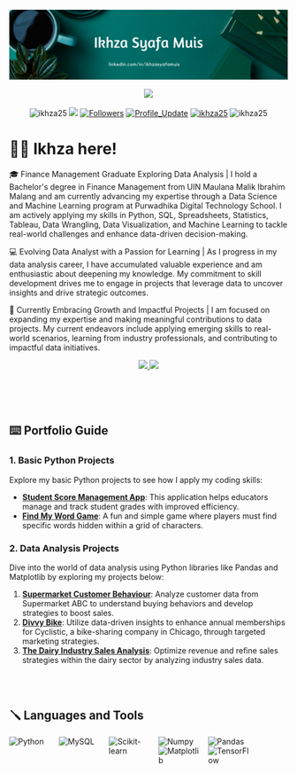 ![Banner 1](https://github.com/ikhza25/ikhza25/blob/e586aea98600902ac353544b6844a89136c97052/Green%20Simple%20Manager%20LinkedIn%20Banner.png)

<div align="center">
    <img src="https://readme-typing-svg.herokuapp.com/?font=Geneva&size=35&center=true&vCenter=true&width=500&height=90&color=10A462&duration=4000&lines=Hi+There!+👋;+I'm+Ikhza;+Welcome+to+My+GitHub!" />
</div>

<p align="center"> 
    <img src="https://komarev.com/ghpvc/?username=ikhza25" alt="ikhza25"/>       
    <a href="https://github.com/ikhza25/ikhza25/pulse" alt="Activity"><img src="https://img.shields.io/github/commit-activity/m/ikhza25/ikhza25" /></a>
    <a href="https://github.com/ikhza25?tab=followers"><img alt="Followers" src="https://img.shields.io/github/followers/ikhza25?color=4C1&logo=github"></a>
    <a href="https://github.com/ikhza25/ikhza25" target="_blank"><img alt="Profile_Update" src="https://img.shields.io/github/last-commit/ikhza25/ikhza25?label=Profile%20update&style=fflat-square"></a>
    <a href="https://github.com/ikhza25" target="_blank"><img alt="ikhza25" src="https://badges.pufler.dev/visits/ikhza25/ikhza25?logo=GitHub&label=visits&color=success&logoColor=white&style=flat-square"/></a>
    <img src="https://badges.pufler.dev/gists/fandanabil1379" alt="ikhza25"/>
</p> 

# 👨‍💻 Ikhza here!
🎓 Finance Management Graduate Exploring Data Analysis | I hold a Bachelor's degree in Finance Management from UIN Maulana Malik Ibrahim Malang and am currently advancing my expertise through a Data Science and Machine Learning program at Purwadhika Digital Technology School. I am actively applying my skills in Python, SQL, Spreadsheets, Statistics, Tableau, Data Wrangling, Data Visualization, and Machine Learning to tackle real-world challenges and enhance data-driven decision-making.

💻 Evolving Data Analyst with a Passion for Learning | As I progress in my data analysis career, I have accumulated valuable experience and am enthusiastic about deepening my knowledge. My commitment to skill development drives me to engage in projects that leverage data to uncover insights and drive strategic outcomes.

🚀 Currently Embracing Growth and Impactful Projects | I am focused on expanding my expertise and making meaningful contributions to data projects. My current endeavors include applying emerging skills to real-world scenarios, learning from industry professionals, and contributing to impactful data initiatives.

<div align="center"> 
  <a href="mailto:ikhza25@gmail.com">
    <img src="https://img.shields.io/badge/Gmail-333333?style=for-the-badge&logo=gmail&logoColor=red" />
  </a>
  <a href="https://www.linkedin.com/in/ikhzasyafamuis/" target="_blank">
    <img src="https://img.shields.io/badge/LinkedIn-0077B5?style=for-the-badge&logo=linkedin&logoColor=white" />
  </a>
</div>

<br><br><br>


## ⌨️ Portfolio Guide

### **1. Basic Python Projects**
Explore my basic Python projects to see how I apply my coding skills:
- **[Student Score Management App](https://github.com/ikhza25/Capstone-Project-satu.git)**: This application helps educators manage and track student grades with improved efficiency.
- **[Find My Word Game](https://github.com/ikhza25/game-find_my_word.git)**: A fun and simple game where players must find specific words hidden within a grid of characters.

### **2. Data Analysis Projects**
Dive into the world of data analysis using Python libraries like Pandas and Matplotlib by exploring my projects below:
1. **[Supermarket Customer Behaviour](https://github.com/ikhza25/CapstoneProject2)**: Analyze customer data from Supermarket ABC to understand buying behaviors and develop strategies to boost sales.
2. **[Divvy Bike](https://github.com/ikhza25/DivvyBike)**: Utilize data-driven insights to enhance annual memberships for Cyclistic, a bike-sharing company in Chicago, through targeted marketing strategies.
3. **[The Dairy Industry Sales Analysis](https://github.com/ikhza25/DataAnalystProject)**: Optimize revenue and refine sales strategies within the dairy sector by analyzing industry sales data.

<br><br>

## 🪛 Languages and Tools

<img align="left" alt="Python" width="80px" style="padding-right:10px;" src="https://cdn.jsdelivr.net/gh/devicons/devicon/icons/python/python-plain.svg" />
<img align="left" alt="MySQL" width="80px" style="padding-right:10px;" src="https://cdn.jsdelivr.net/gh/devicons/devicon/icons/mysql/mysql-original-wordmark.svg" />
<img align="left" alt="Scikit-learn" width="80px" style="padding-right:10px;" src="https://cdn.jsdelivr.net/gh/devicons/devicon/icons/scikitlearn/scikitlearn-original.svg" />
<img align="left" alt="Numpy" width="80px" style="padding-right:10px;" src="https://cdn.jsdelivr.net/gh/devicons/devicon/icons/numpy/numpy-original-wordmark.svg" />
<img align="left" alt="Pandas" width="80px" style="padding-right:10px;" src="https://cdn.jsdelivr.net/gh/devicons/devicon/icons/pandas/pandas-original-wordmark.svg" />
<img align="left" alt="Matplotlib" width="80px" style="padding-right:10px;" src="https://cdn.jsdelivr.net/gh/devicons/devicon/icons/matplotlib/matplotlib-original-wordmark.svg" />
<img align="left" alt="TensorFlow" width="80px" style="padding-right:10px;" src="https://cdn.jsdelivr.net/gh/devicons/devicon/icons/tensorflow/tensorflow-original.svg" />

